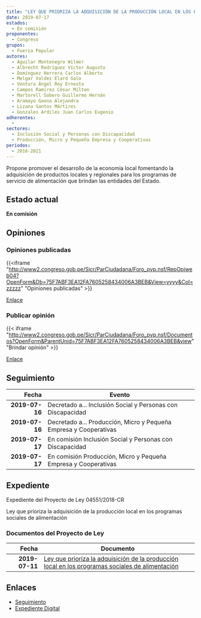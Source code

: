 ```yaml
---
title: "LEY QUE PRIORIZA LA ADQUISICIÓN DE LA PRODUCCIÓN LOCAL EN LOS PROGRAMAS SOCIALES DE ALIMENTACIÓN"
date: 2019-07-17
estados: 
  - En comisión
proponentes: 
  - Congreso
grupos: 
  - Fuerza Popular
autores: 
  - Aguilar Montenegro Wilmer
  - Albrecht Rodríguez Víctor Augusto
  - Domínguez Herrera Carlos Alberto
  - Melgar Valdez Elard Galo
  - Ventura Ángel Roy Ernesto
  - Campos Ramírez César Milton
  - Martorell Sobero Guillermo Hernán
  - Aramayo Gaona Alejandra
  - Lizana Santos Mártires
  - Gonzales Ardiles Juan Carlos Eugenio
adherentes: 
  - 
sectores: 
  - Inclusión Social y Personas con Discapacidad
  - Producción, Micro y Pequeña Empresa y Cooperativas
periodos: 
  - 2016-2021
---
```


Propone promover el desarrollo de la economía local fomentando la adquisición de productos locales y regionales para los programas de servicio de alimentación que brindan las entidades del Estado.


## Estado actual

**En comisión**

## Opiniones

### Opiniones publicadas

{{<iframe "http://www2.congreso.gob.pe/Sicr/ParCiudadana/Foro_pvp.nsf/RepOpiweb04?OpenForm&Db=75F7ABF3EA12FA7605258434006A3BEB&View=yyyy&Col=zzzzz" "Opiniones publicadas" >}}

[Enlace](http://www2.congreso.gob.pe/Sicr/ParCiudadana/Foro_pvp.nsf/RepOpiweb04?OpenForm&Db=75F7ABF3EA12FA7605258434006A3BEB&View=yyyy&Col=zzzzz)
### Publicar opinión

{{< iframe "http://www2.congreso.gob.pe/Sicr/ParCiudadana/Foro_pvp.nsf/Documentos?OpenForm&ParentUnid=75F7ABF3EA12FA7605258434006A3BEB&view" "Brindar opinión" >}}

[Enlace](http://www2.congreso.gob.pe/Sicr/ParCiudadana/Foro_pvp.nsf/Documentos?OpenForm&ParentUnid=75F7ABF3EA12FA7605258434006A3BEB&view)

## Seguimiento

| Fecha | Evento |
|------:|--------|
| **2019-07-16** | Decretado a... Inclusión Social y Personas con Discapacidad|
| **2019-07-16** | Decretado a... Producción, Micro y Pequeña Empresa y Cooperativas|
| **2019-07-17** | En comisión Inclusión Social y Personas con Discapacidad|
| **2019-07-17** | En comisión Producción, Micro y Pequeña Empresa y Cooperativas|


## Expediente

Expediente del Proyecto de Ley 04551/2018-CR

Ley que prioriza la adquisición de la producción local en los programas sociales de alimentación


### Documentos del Proyecto de Ley

| Fecha | Documento |
|------:|--------|
| **2019-07-11** | [Ley que prioriza la adquisición de la producción local en los programas sociales de alimentación](http://www.leyes.congreso.gob.pe/Documentos/2016_2021/Proyectos_de_Ley_y_de_Resoluciones_Legislativas/PL0455120190711.pdf) |

## Enlaces 

- [Seguimiento](http://www2.congreso.gob.pe/Sicr/TraDocEstProc/CLProLey2016.nsf/f7fff46988ca05b1052578e100829cc7/d3f4f5b68f2caf0c052584340078f514?OpenDocument)
- [Expediente Digital](http://www2.congreso.gob.pe/Sicr/TraDocEstProc/CLProLey2016.nsf/f7fff46988ca05b1052578e100829cc7/d3f4f5b68f2caf0c052584340078f514?OpenDocument&Click=05257FB7005EB655.eb71d0cf91d8294e05256cdf006b5706/$Body/0.1C6C)
